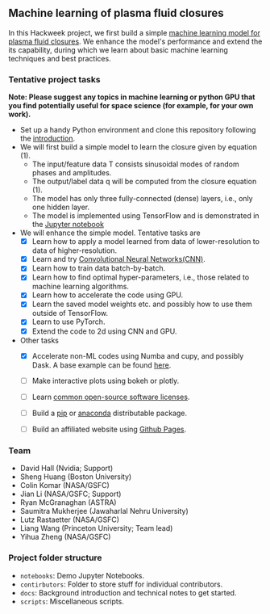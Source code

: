 ## Machine learning of plasma fluid closures

In this Hackweek project, we first build a simple [machine learning model for plasma fluid closures](docs/intro_physics.md). We enhance the model's performance and extend the its capability, during which we learn about basic machine learning techniques and best practices.


### Tentative project tasks
__Note: Please suggest any topics in machine learning or python GPU that you find potentially useful for space science (for example, for your own work).__
- Set up a handy Python environment and clone this repository following the [introduction](docs/intro_setup_prep.md).
- We will first build a simple model to learn the closure given by equation (1).
  - The input/feature data T consists sinusoidal modes of random phases and amplitudes.
  - The output/label data q will be computed from the closure equation (1).
  - The model has only three fully-connected (dense) layers, i.e., only one hidden layer.
  - The model is implemented using TensorFlow and is demonstrated in the [Jupyter notebook](notebooks/fluid_closure_learning-1d-000.ipynb)
- We will enhance the simple model. Tentative tasks are
  - [x] Learn how to apply a model learned from data of lower-resolution to data of higher-resolution.
  - [x] Learn and try [Convolutional Neural Networks(CNN)](https://stanford.edu/~shervine/teaching/cs-230/cheatsheet-convolutional-neural-networks).
  - [x] Learn how to train data batch-by-batch.
  - [x] Learn how to find optimal hyper-parameters, i.e., those related to machine learning algorithms.
  - [x] Learn how to accelerate the code using GPU.
  - [x] Learn the saved model weights etc. and possibly how to use them outside of TensorFlow.
  - [x] Learn to use PyTorch.
  - [x] Extend the code to 2d using CNN and GPU.
- Other tasks
  - [x] Accelerate non-ML codes using Numba and cupy, and possibly Dask. A base example can be found [here](notebooks/cupy.001.ipynb).
  - [ ] Make interactive plots using bokeh or plotly.
  - [ ] Learn [common open-source software licenses](https://ufal.github.io/public-license-selector/).
  - [ ] Build a [pip](https://packaging.python.org/tutorials/packaging-projects/) or [anaconda](https://docs.anaconda.com/anaconda-cloud/user-guide/howto/#build-packages) distributable package.
  - [ ] Build an affiliated website using [Github Pages](https://guides.github.com/features/pages/).


### Team
- David Hall (Nvidia; Support)
- Sheng Huang (Boston University)
- Colin Komar (NASA/GSFC)
- Jian Li (NASA/GSFC; Support)
- Ryan McGranaghan (ASTRA)
- Saumitra Mukherjee (Jawaharlal Nehru University)
- Lutz Rastaetter (NASA/GSFC)
- Liang Wang (Princeton University; Team lead)
- Yihua Zheng (NASA/GSFC)

### Project folder structure
- `notebooks`: Demo Jupyter Notebooks.
- `contirbutors`: Folder to store stuff for individual contributors.
- `docs`: Background introduction and technical notes to get started.
- `scripts`: Miscellaneous scripts.
